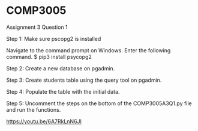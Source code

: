 # COMP3005
Assignment 3 Question 1

Step 1: Make sure pscopg2 is installed

Navigate to the command prompt on Windows.
Enter the following command.
$ pip3 install psycopg2

Step 2: Create a new database on pgadmin.

Step 3: Create students table using the query tool on pgadmin.

Step 4: Populate the table with the initial data.

Step 5: Uncomment the steps on the bottom of the COMP3005A3Q1.py file and run the functions.

https://youtu.be/6A7RkLnN6JI 

